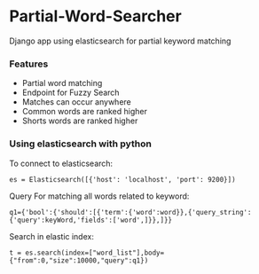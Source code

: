 # Partial-Word-Searcher
Django app using elasticsearch for partial keyword matching

### Features
- Partial word matching
- Endpoint for Fuzzy Search
- Matches can occur anywhere
- Common words are ranked higher
- Shorts words are ranked higher

### Using elasticsearch with python

To connect to elasticsearch:

`es = Elasticsearch([{'host': 'localhost', 'port': 9200}])`

Query For matching all words related to keyword:

`q1={'bool':{'should':[{'term':{'word':word}},{'query_string':{'query':keyWord,'fields':['word',]}},]}}`

Search in elastic index: 

`t = es.search(index=["word_list"],body={"from":0,"size":10000,"query":q1})`

